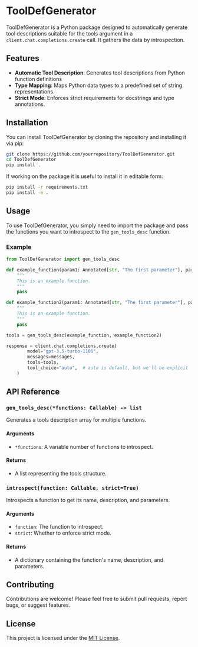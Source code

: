 
# ToolDefGenerator

ToolDefGenerator is a Python package designed to automatically generate tool descriptions suitable for the tools argument
in a `client.chat.completions.create` call. It gathers the data by introspection.


## Features

- **Automatic Tool Description**: Generates tool descriptions from Python function definitions
- **Type Mapping**: Maps Python data types to a predefined set of string representations.
- **Strict Mode**: Enforces strict requirements for docstrings and type annotations.

## Installation

You can install ToolDefGenerator by cloning the repository and installing it via pip:

```bash
git clone https://github.com/yourrepository/ToolDefGenerator.git
cd ToolDefGenerator
pip install .
```
If working on the package it is useful to install it in editable form:
```bash
pip install -r requirements.txt
pip install -e .
```

## Usage

To use ToolDefGenerator, you simply need to import the package and pass the functions you want to introspect to the `gen_tools_desc` function.

### Example

```python
from ToolDefGenerator import gen_tools_desc

def example_function(param1: Annotated[str, "The first parameter"], param2: Annotated[str, "The second parameter"]) -> str:
    """
    This is an example function.
    """
    pass

def example_function2(param1: Annotated[str, "The first parameter"], param2: Annotated[str, "The second parameter"]) -> str:
    """
    This is an example function.
    """
    pass

tools = gen_tools_desc(example_function, example_function2)

response = client.chat.completions.create(
        model="gpt-3.5-turbo-1106",
        messages=messages,
        tools=tools,
        tool_choice="auto",  # auto is default, but we'll be explicit
    )
```

## API Reference

### `gen_tools_desc(*functions: Callable) -> list`

Generates a tools description array for multiple functions.

#### Arguments

- `*functions`: A variable number of functions to introspect.

#### Returns

- A list representing the tools structure.

### `introspect(function: Callable, strict=True)`

Introspects a function to get its name, description, and parameters.

#### Arguments

- `function`: The function to introspect.
- `strict`: Whether to enforce strict mode.

#### Returns

- A dictionary containing the function's name, description, and parameters.

## Contributing

Contributions are welcome! Please feel free to submit pull requests, report bugs, or suggest features.

## License

This project is licensed under the [MIT License](LICENSE).

